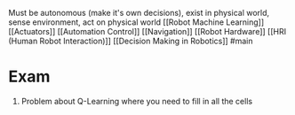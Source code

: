 Must be autonomous (make it's own decisions), exist in physical world, sense environment, act on physical world
[[Robot Machine Learning]]
[[Actuators]]
[[Automation Control]]
[[Navigation]]
[[Robot Hardware]]
[[HRI (Human Robot Interaction)]]
[[Decision Making in Robotics]]
#main
# Exam
1. Problem about Q-Learning where you need to fill in all the cells